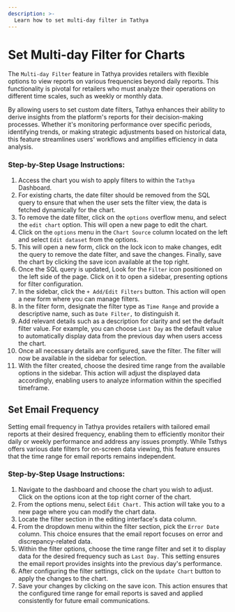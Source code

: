 ```yaml
---
description: >-
  Learn how to set multi-day filter in Tathya
---
```


# Set Multi-day Filter for Charts

The `Multi-day Filter` feature in Tathya provides retailers with flexible options to view reports on various frequencies beyond daily reports. This functionality is pivotal for retailers who must analyze their operations on different time scales, such as weekly or monthly data.

By allowing users to set custom date filters, Tathya enhances their ability to derive insights from the platform's reports for their decision-making processes. Whether it's monitoring performance over specific periods, identifying trends, or making strategic adjustments based on historical data, this feature streamlines users' workflows and amplifies efficiency in data analysis.

### Step-by-Step Usage Instructions:

1. Access the chart you wish to apply filters to within the `Tathya` Dashboard.
2. For existing charts, the date filter should be removed from the SQL query to ensure that when the user sets the filter view, the data is fetched dynamically for the chart.
3. To remove the date filter, click on the `options` overflow menu, and select the `edit chart` option. This will open a new page to edit the chart.
4. Click on the `options` menu in the `Chart Source` column located on the left and select `Edit dataset` from the options. 
5. This will open a new form, click on the lock icon to make changes, edit the query to remove the date filter, and save the changes. Finally, save the chart by clicking the save icon available at the top right.
6. Once the SQL query is updated, Look for the `Filter` icon positioned on the left side of the page. Click on it to open a sidebar, presenting options for filter configuration.
7. In the sidebar, click the `+ Add/Edit Filters` button. This action will open a new form where you can manage filters.
8. In the filter form, designate the filter type as `Time Range` and provide a descriptive name, such as `Date Filter,` to distinguish it.
9. Add relevant details such as a description for clarity and set the default filter value. For example, you can choose `Last Day` as the default value to automatically display data from the previous day when users access the chart.
10. Once all necessary details are configured, save the filter. The filter will now be available in the sidebar for selection.
11. With the filter created, choose the desired time range from the available options in the sidebar. This action will adjust the displayed data accordingly, enabling users to analyze information within the specified timeframe.

## Set Email Frequency

Setting email frequency in Tathya provides retailers with tailored email reports at their desired frequency, enabling them to efficiently monitor their daily or weekly performance and address any issues promptly. While Tsthys offers various date filters for on-screen data viewing, this feature ensures that the time range for email reports remains independent.

### Step-by-Step Usage Instructions:

1. Navigate to the dashboard and choose the chart you wish to adjust. Click on the options icon at the top right corner of the chart.
2. From the options menu, select `Edit Chart.` This action will take you to a new page where you can modify the chart data.
3.  Locate the filter section in the editing interface's data column.
4. From the dropdown menu within the filter section, pick the `Error Date` column. This choice ensures that the email report focuses on error and discrepancy-related data.
5. Within the filter options, choose the time range filter and set it to display data for the desired frequency such as `Last Day.` This setting ensures the email report provides insights into the previous day's performance.
6. After configuring the filter settings, click on the `Update Chart` button to apply the changes to the chart.
7. Save your changes by clicking on the save icon. This action ensures that the configured time range for email reports is saved and applied consistently for future email communications.
